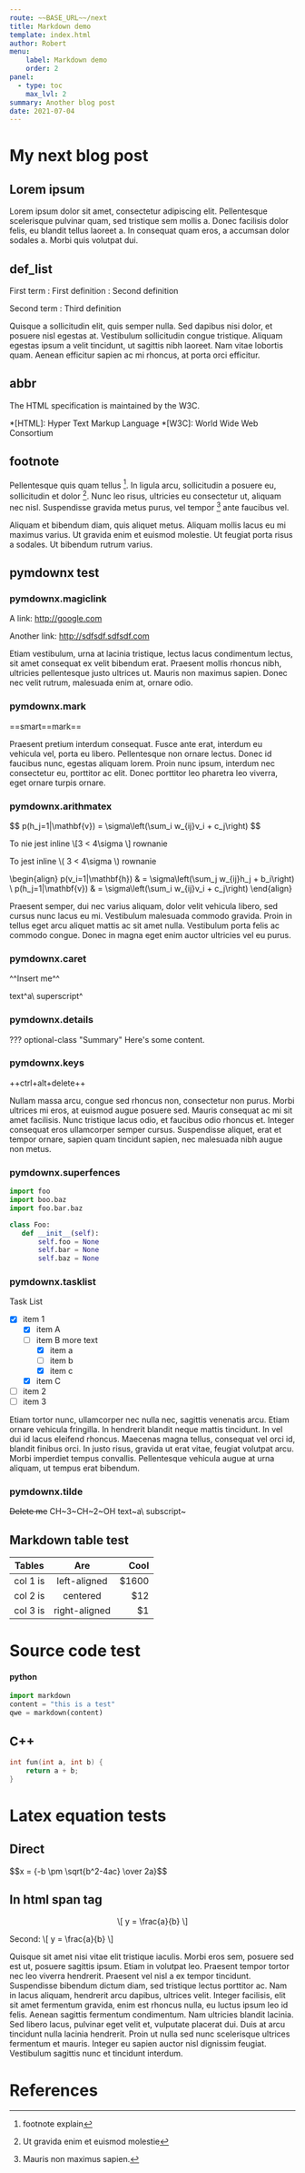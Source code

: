 ```yaml
---
route: ~~BASE_URL~~/next
title: Markdown demo
template: index.html
author: Robert
menu: 
    label: Markdown demo
    order: 2
panel:
  - type: toc
    max_lvl: 2
summary: Another blog post
date: 2021-07-04
---
```


# My next blog post


## Lorem ipsum
Lorem ipsum dolor sit amet, consectetur adipiscing elit. Pellentesque scelerisque pulvinar quam, sed tristique sem mollis a. Donec facilisis dolor felis, eu blandit tellus laoreet a. In consequat quam eros, a accumsan dolor sodales a. Morbi quis volutpat dui. 

## def_list

First term
: First definition
: Second definition

Second term
: Third definition


Quisque a sollicitudin elit, quis semper nulla. Sed dapibus nisi dolor, et posuere nisl egestas at. Vestibulum sollicitudin congue tristique. Aliquam egestas ipsum a velit tincidunt, ut sagittis nibh laoreet. Nam vitae lobortis quam. Aenean efficitur sapien ac mi rhoncus, at porta orci efficitur. 


## abbr

The HTML specification is maintained by the W3C.

*[HTML]: Hyper Text Markup Language
*[W3C]: World Wide Web Consortium

## footnote

Pellentesque quis quam tellus [^1]. In ligula arcu, sollicitudin a posuere eu, sollicitudin et dolor [^2]. Nunc leo risus, ultricies eu consectetur ut, aliquam nec nisl. Suspendisse gravida metus purus, vel tempor [^3] ante faucibus vel.

[^1]: footnote explain
[^2]: Ut gravida enim et euismod molestie
[^3]: Mauris non maximus sapien.

Aliquam et bibendum diam, quis aliquet metus. Aliquam mollis lacus eu mi maximus varius. Ut gravida enim et euismod molestie. Ut feugiat porta risus a sodales. Ut bibendum rutrum varius. 

## pymdownx test

### pymdownx.magiclink
A link: http://google.com

Another link: http://sdfsdf.sdfsdf.com

Etiam vestibulum, urna at lacinia tristique, lectus lacus condimentum lectus, sit amet consequat ex velit bibendum erat. Praesent mollis rhoncus nibh, ultricies pellentesque justo ultrices ut. Mauris non maximus sapien. Donec nec velit rutrum, malesuada enim at, ornare odio. 

### pymdownx.mark
==smart==mark==

Praesent pretium interdum consequat. Fusce ante erat, interdum eu vehicula vel, porta eu libero. Pellentesque non ornare lectus. Donec id faucibus nunc, egestas aliquam lorem. Proin nunc ipsum, interdum nec consectetur eu, porttitor ac elit. Donec porttitor leo pharetra leo viverra, eget ornare turpis ornare.


### pymdownx.arithmatex

\$\$
p(h_j=1|\mathbf{v}) = \sigma\left(\sum_i w_{ij}v_i + c_j\right)
\$\$

To nie jest inline \\[3 < 4\sigma \\] rownanie

To jest inline \\( 3 < 4\sigma \\) rownanie

\begin{align}
    p(v_i=1|\mathbf{h}) & = \sigma\left(\sum_j w_{ij}h_j + b_i\right) \\
    p(h_j=1|\mathbf{v}) & = \sigma\left(\sum_i w_{ij}v_i + c_j\right)
\end{align}

Praesent semper, dui nec varius aliquam, dolor velit vehicula libero, sed cursus nunc lacus eu mi. Vestibulum malesuada commodo gravida. Proin in tellus eget arcu aliquet mattis ac sit amet nulla. Vestibulum porta felis ac commodo congue. Donec in magna eget enim auctor ultricies vel eu purus. 


### pymdownx.caret

^^Insert me^^

text^a\ superscript^

### pymdownx.details

??? optional-class "Summary"
    Here's some content.


### pymdownx.keys

++ctrl+alt+delete++

Nullam massa arcu, congue sed rhoncus non, consectetur non purus. Morbi ultrices mi eros, at euismod augue posuere sed. Mauris consequat ac mi sit amet facilisis. Nunc tristique lacus odio, et faucibus odio rhoncus et. Integer consequat eros ullamcorper semper cursus. Suspendisse aliquet, erat et tempor ornare, sapien quam tincidunt sapien, nec malesuada nibh augue non metus.


### pymdownx.superfences

```python
import foo
import boo.baz
import foo.bar.baz

class Foo:
   def __init__(self):
       self.foo = None
       self.bar = None
       self.baz = None
```

### pymdownx.tasklist

Task List

- [X] item 1
    * [X] item A
    * [ ] item B
        more text
        + [x] item a
        + [ ] item b
        + [x] item c
    * [X] item C
- [ ] item 2
- [ ] item 3

Etiam tortor nunc, ullamcorper nec nulla nec, sagittis venenatis arcu. Etiam ornare vehicula fringilla. In hendrerit blandit neque mattis tincidunt. In vel dui id lacus eleifend rhoncus. Maecenas magna tellus, consequat vel orci id, blandit finibus orci. In justo risus, gravida ut erat vitae, feugiat volutpat arcu. Morbi imperdiet tempus convallis. Pellentesque vehicula augue at urna aliquam, ut tempus erat bibendum.


### pymdownx.tilde

~~Delete me~~
CH~3~CH~2~OH
text~a\ subscript~


## Markdown table test


| Tables   |       Are     |  Cool |
|----------|:-------------:|------:|
| col 1 is |  left-aligned | $1600 |
| col 2 is |    centered   |   $12 |
| col 3 is | right-aligned |    $1 |


# Source code test

#### python
~~~~python
import markdown
content = "this is a test"
qwe = markdown(content)
~~~~

## C++
~~~~cpp
int fun(int a, int b) {
    return a + b;
}
~~~~

# Latex equation tests

## Direct

\$\$x = {-b \pm \sqrt{b^2-4ac} \over 2a}\$\$ 

## In html span tag

<span class="math display">\\[
y = \frac{a}{b}
\\]</span>

Second:
\\[
y = \frac{a}{b}
\\]

Quisque sit amet nisi vitae elit tristique iaculis. Morbi eros sem, posuere sed est ut, posuere sagittis ipsum. Etiam in volutpat leo. Praesent tempor tortor nec leo viverra hendrerit. Praesent vel nisl a ex tempor tincidunt. Suspendisse bibendum dictum diam, sed tristique lectus porttitor ac. Nam in lacus aliquam, hendrerit arcu dapibus, ultrices velit. Integer facilisis, elit sit amet fermentum gravida, enim est rhoncus nulla, eu luctus ipsum leo id felis. Aenean sagittis fermentum condimentum. Nam ultricies blandit lacinia. Sed libero lacus, pulvinar eget velit et, vulputate placerat dui. Duis at arcu tincidunt nulla lacinia hendrerit. Proin ut nulla sed nunc scelerisque ultrices fermentum et mauris. Integer eu sapien auctor nisl dignissim feugiat. Vestibulum sagittis nunc et tincidunt interdum.

# References
